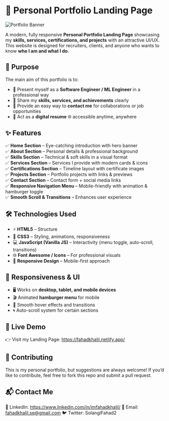 # 🌟 Personal Portfolio Landing Page 

![Portfolio Banner](https://placehold.co/1200x300/2ab8f8/0f172a?text=Fahad+Khalil+-+Personal+Portfolio)
  

A modern, fully responsive **Personal Portfolio Landing Page** showcasing my **skills, services, certifications, and projects** with an attractive UI/UX.  
This website is designed for recruiters, clients, and anyone who wants to know **who I am and what I do**.  

## 🎯 Purpose  

The main aim of this portfolio is to:  
- 📌 Present myself as a **Software Engineer / ML Engineer** in a professional way  
- 📌 Share my **skills, services, and achievements** clearly  
- 📌 Provide an easy way to **contact me** for collaborations or job opportunities  
- 📌 Act as a **digital resume** 🌐 accessible anytime, anywhere  

## ✨ Features  

✅ **Home Section** – Eye-catching introduction with hero banner  
✅ **About Section** – Personal details & professional background  
✅ **Skills Section** – Technical & soft skills in a visual format  
✅ **Services Section** – Services I provide with modern cards & icons  
✅ **Certifications Section** – Timeline layout with certificate images  
✅ **Projects Section** – Portfolio projects with links & previews  
✅ **Contact Section** – Contact form + social media links  
✅ **Responsive Navigation Menu** – Mobile-friendly with animation & hamburger toggle  
✅ **Smooth Scroll & Transitions** – Enhances user experience  

## 🛠️ Technologies Used  

- ⚡ **HTML5** – Structure  
- 🎨 **CSS3** – Styling, animations, responsiveness  
- 💻 **JavaScript (Vanilla JS)** – Interactivity (menu toggle, auto-scroll, transitions)  
- 🌐 **Font Awesome / Icons** – For professional visuals  
- 📱 **Responsive Design** – Mobile-first approach  

## 📱 Responsiveness & UI  

- 🖥️ Works on **desktop, tablet, and mobile devices**  
- 🎬 Animated **hamburger menu** for mobile  
- 🎨 Smooth hover effects and transitions  
- 🌀 Auto-scroll system for certain sections  

## 🚀 Live Demo

👉 Visit my Landing Page: https://fahadkhalil.netlify.app/ 

## 🤝 Contributing
This is my personal portfolio, but suggestions are always welcome!
If you’d like to contribute, feel free to fork this repo and submit a pull request.

## 📬 Contact Me

💼 LinkedIn: https://www.linkedin.com/in/imfahadkhalil/
📧 Email: fahadkhalil.se@gmail.com
🐦 Twitter: SolangiFahad2
